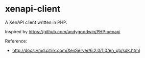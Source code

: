 xenapi-client
=============

A XenAPI client written in PHP.

Inspired by https://github.com/andygoodwin/PHP-xenapi

Reference:
* http://docs.vmd.citrix.com/XenServer/6.2.0/1.0/en_gb/sdk.html